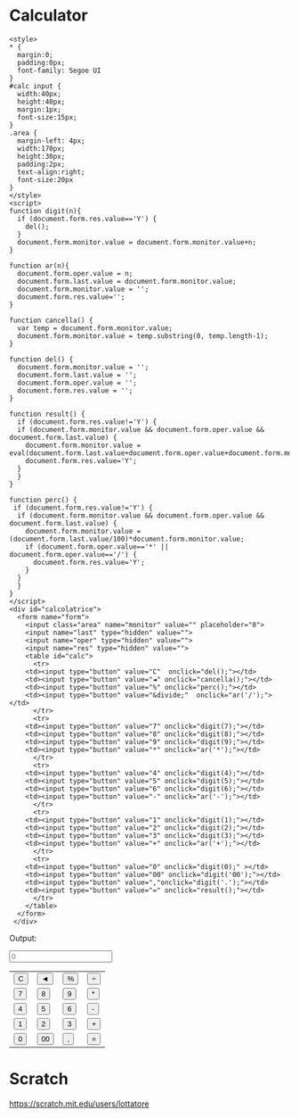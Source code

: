 
# Calculator

```
<style>
* {
  margin:0;
  padding:0px;
  font-family: Segoe UI
}
#calc input {
  width:40px;
  height:40px;
  margin:1px;
  font-size:15px;
}
.area {
  margin-left: 4px;
  width:170px;
  height:30px;
  padding:2px;
  text-align:right;
  font-size:20px
}
</style>
<script>
function digit(n){
  if (document.form.res.value=='Y') {
    del();
  }
  document.form.monitor.value = document.form.monitor.value+n;
}

function ar(n){
  document.form.oper.value = n;
  document.form.last.value = document.form.monitor.value;
  document.form.monitor.value = '';
  document.form.res.value='';
}

function cancella() {
  var temp = document.form.monitor.value;
  document.form.monitor.value = temp.substring(0, temp.length-1);
}

function del() {
  document.form.monitor.value = '';
  document.form.last.value = '';
  document.form.oper.value = '';
  document.form.res.value = '';
}

function result() {
  if (document.form.res.value!='Y') {
  if (document.form.monitor.value && document.form.oper.value && document.form.last.value) {
    document.form.monitor.value = eval(document.form.last.value+document.form.oper.value+document.form.monitor.value);
    document.form.res.value='Y';
  }
  }
}

function perc() {
 if (document.form.res.value!='Y') {
  if (document.form.monitor.value && document.form.oper.value && document.form.last.value) {
    document.form.monitor.value = (document.form.last.value/100)*document.form.monitor.value;
    if (document.form.oper.value=='*' || document.form.oper.value=='/') {
      document.form.res.value='Y';
    }
  }
  }
}
</script>
<div id="calcolatrice">
  <form name="form">
    <input class="area" name="monitor" value="" placeholder="0">
    <input name="last" type="hidden" value="">
    <input name="oper" type="hidden" value="">
    <input name="res" type="hidden" value="">
    <table id="calc">
      <tr>
    <td><input type="button" value="C"  onclick="del();"></td>
    <td><input type="button" value="◄" onclick="cancella();"></td>
    <td><input type="button" value="%" onclick="perc();"></td>
    <td><input type="button" value="&divide;"  onclick="ar('/');"></td>
      </tr>   
      <tr>
    <td><input type="button" value="7" onclick="digit(7);"></td>
    <td><input type="button" value="8" onclick="digit(8);"></td>
    <td><input type="button" value="9" onclick="digit(9);"></td>
    <td><input type="button" value="*" onclick="ar('*');"></td>
      </tr>  
      <tr>
    <td><input type="button" value="4" onclick="digit(4);"></td>
    <td><input type="button" value="5" onclick="digit(5);"></td>
    <td><input type="button" value="6" onclick="digit(6);"></td>
    <td><input type="button" value="-" onclick="ar('-');"></td>
      </tr>  
      <tr>
    <td><input type="button" value="1" onclick="digit(1);"></td>
    <td><input type="button" value="2" onclick="digit(2);"></td>
    <td><input type="button" value="3" onclick="digit(3);"></td>
    <td><input type="button" value="+" onclick="ar('+');"></td>
      </tr>  
      <tr>
    <td><input type="button" value="0" onclick="digit(0);" ></td>
    <td><input type="button" value="00" onclick="digit('00');"></td>
    <td><input type="button" value=","onclick="digit('.');"></td>
    <td><input type="button" value="=" onclick="result();"></td>
      </tr>  
    </table>
  </form>
 </div>
```

Output: 
<div id="calcolatrice">
  <form name="form">
    <input class="area" name="monitor" value="" placeholder="0">
    <input name="last" type="hidden" value="">
    <input name="oper" type="hidden" value="">
    <input name="res" type="hidden" value="">
    <table id="calc">
      <tr>
    <td><input type="button" value="C"  onclick="del();"></td>
    <td><input type="button" value="◄" onclick="cancella();"></td>
    <td><input type="button" value="%" onclick="perc();"></td>
    <td><input type="button" value="&divide;"  onclick="ar('/');"></td>
      </tr>   
      <tr>
    <td><input type="button" value="7" onclick="digit(7);"></td>
    <td><input type="button" value="8" onclick="digit(8);"></td>
    <td><input type="button" value="9" onclick="digit(9);"></td>
    <td><input type="button" value="*" onclick="ar('*');"></td>
      </tr>  
      <tr>
    <td><input type="button" value="4" onclick="digit(4);"></td>
    <td><input type="button" value="5" onclick="digit(5);"></td>
    <td><input type="button" value="6" onclick="digit(6);"></td>
    <td><input type="button" value="-" onclick="ar('-');"></td>
      </tr>  
      <tr>
    <td><input type="button" value="1" onclick="digit(1);"></td>
    <td><input type="button" value="2" onclick="digit(2);"></td>
    <td><input type="button" value="3" onclick="digit(3);"></td>
    <td><input type="button" value="+" onclick="ar('+');"></td>
      </tr>  
      <tr>
    <td><input type="button" value="0" onclick="digit(0);" ></td>
    <td><input type="button" value="00" onclick="digit('00');"></td>
    <td><input type="button" value=","onclick="digit('.');"></td>
    <td><input type="button" value="=" onclick="result();"></td>
      </tr>  
    </table>
  </form>
 </div>

# Scratch
https://scratch.mit.edu/users/lottatore
